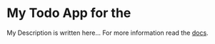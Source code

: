 # My Todo App for the 

My Description is written here...
For more information read the [docs](./docs/index.md).